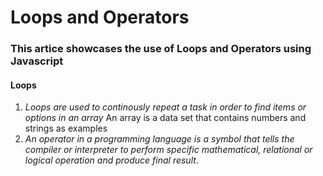 # **Loops and Operators**
  

### **This artice showcases the use of Loops and Operators using Javascript**


#### **Loops**

1. *Loops are used to continously repeat a task in order to find items or options in an array*
An array is a data set that contains numbers and strings as examples
2. *An operator in a programming language is a symbol that tells the compiler or interpreter to perform specific mathematical, relational or logical operation and produce final result*.

&nbsp;





